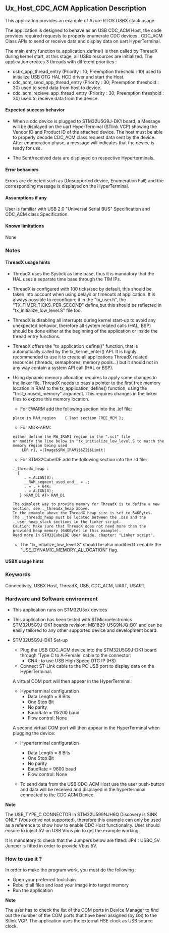 
## <b>Ux_Host_CDC_ACM Application Description </b>

This application provides an example of Azure RTOS USBX stack usage .

The application is designed to behave as an USB CDC_ACM Host, the code provides required requests to properly enumerate
CDC devices , CDC_ACM Class APIs to send or receive data and display data on uart HyperTerminal.

The main entry function tx_application_define() is then called by ThreadX during kernel start, at this stage, all USBx resources
are initialized.
The application creates 3 threads with different priorities :

  - usbx_app_thread_entry            (Priority : 10; Preemption threshold : 10) used to initialize USB OTG HAL HCD driver and start the Host.
  - cdc_acm_send_app_thread_entry    (Priority : 30; Preemption threshold : 30) used to send data from host to device.
  - cdc_acm_recieve_app_thread_entry (Priority : 30; Preemption threshold : 30) used to receive data from the device.

#### <b> Expected success behavior</b>

- When a cdc device is plugged to STM32U5G9J-DK1 board, a Message will be displayed on the uart HyperTerminal (STlink VCP) showing
the Vendor ID and Product ID of the attached device. The host must be able to properly decode CDC_ACM class request data sent by the device.
After enumeration phase, a message will indicates that the device is ready for use.

- The Sent/received data are displayed on respective Hyperterminals.

#### <b>Error behaviors</b>

Errors are detected such as (Unsupported device, Enumeration Fail) and the corresponding message is displayed on the HyperTerminal.

#### <b>Assumptions if any</b>

User is familiar with USB 2.0 "Universal Serial BUS" Specification and CDC_ACM class Specification.

#### <b>Known limitations</b>

None

### <b>Notes</b>


#### <b>ThreadX usage hints</b>

 - ThreadX uses the Systick as time base, thus it is mandatory that the HAL uses a separate time base through the TIM IPs.
 - ThreadX is configured with 100 ticks/sec by default, this should be taken into account when using delays or timeouts at application. It is always possible to reconfigure it in the "tx_user.h", the "TX_TIMER_TICKS_PER_SECOND" define,but this should be reflected in "tx_initialize_low_level.S" file too.
 - ThreadX is disabling all interrupts during kernel start-up to avoid any unexpected behavior, therefore all system related calls (HAL, BSP) should be done either at the beginning of the application or inside the thread entry functions.
 - ThreadX offers the "tx_application_define()" function, that is automatically called by the tx_kernel_enter() API.
   It is highly recommended to use it to create all applications ThreadX related resources (threads, semaphores, memory pools...)  but it should not in any way contain a system API call (HAL or BSP).
 - Using dynamic memory allocation requires to apply some changes to the linker file.
   ThreadX needs to pass a pointer to the first free memory location in RAM to the tx_application_define() function,
   using the "first_unused_memory" argument.
   This requires changes in the linker files to expose this memory location.
    + For EWARM add the following section into the .icf file:
     ```
     place in RAM_region    { last section FREE_MEM };
     ```
    + For MDK-ARM:
    ```
    either define the RW_IRAM1 region in the ".sct" file
    or modify the line below in "tx_initialize_low_level.S to match the memory region being used
        LDR r1, =|Image$$RW_IRAM1$$ZI$$Limit|
    ```
    + For STM32CubeIDE add the following section into the .ld file:
    ```
    ._threadx_heap :
      {
         . = ALIGN(8);
         __RAM_segment_used_end__ = .;
         . = . + 64K;
         . = ALIGN(8);
       } >RAM_D1 AT> RAM_D1
    ```

       The simplest way to provide memory for ThreadX is to define a new section, see ._threadx_heap above.
       In the example above the ThreadX heap size is set to 64KBytes.
       The ._threadx_heap must be located between the .bss and the ._user_heap_stack sections in the linker script.
       Caution: Make sure that ThreadX does not need more than the provided heap memory (64KBytes in this example).
       Read more in STM32CubeIDE User Guide, chapter: "Linker script".

    + The "tx_initialize_low_level.S" should be also modified to enable the "USE_DYNAMIC_MEMORY_ALLOCATION" flag.

#### <b>USBX usage hints</b>


### <b>Keywords</b>

Connectivity, USBX Host, ThreadX, USB, CDC_ACM, UART, USART,


### <b>Hardware and Software environment</b>

  - This application runs on STM32U5xx devices
  - This application has been tested with STMicroelectronics STM32U5G9J-DK1 boards revision: MB1829-U5G9NJQ-B01
    and can be easily tailored to any other supported device and development board.

- STM32U5G9J-DK1 Set-up
    - Plug the USB CDC_ACM device into the STM32U5G9J-DK1 board through 'Type C  to A-Female' cable to the connector:
      - CN4 : to use USB High Speed OTG IP (HS)
    - Connect ST-Link cable to the PC USB port to display data on the HyperTerminal.

    A virtual COM port will then appear in the HyperTerminal:
     - Hyperterminal configuration
       - Data Length = 8 Bits
       - One Stop Bit
       - No parity
       - BaudRate = 115200 baud
       - Flow control: None

    A second virtual COM port will then appear in the HyperTerminal when plugging the device:
     - Hyperterminal configuration
       - Data Length = 8 Bits
       - One Stop Bit
       - No parity
       - BaudRate = 9600 baud
       - Flow control: None

     - To send data from the USB CDC_ACM Host use the user push-button and data will be received
     and displayed in the hyperterminal connected to the CDC ACM Device.

<b>Note</b>

The USB_TYPE_C CONNECTOR in STM32U599NJH6Q Discovery is SINK ONLY (Vbus drive not supported), therefore this example can only be used
as a reference to show how to enable CDC Host functionality. User should ensure to inject 5V on USB Vbus pin to get the example working.

It is mandatory to check that the Jumpers below are fitted:
    JP4 : USBC_5V Jumper is fitted in order to provide Vbus 5V.

### <b>How to use it ?</b>

In order to make the program work, you must do the following :

 - Open your preferred toolchain
 - Rebuild all files and load your image into target memory
 - Run the application

<b>Note</b>

The user has to check the list of the COM ports in Device Manager to find out the number
of the COM ports that have been assigned (by OS) to the Stlink VCP.
The application uses the external HSE clock as USB source clock.
